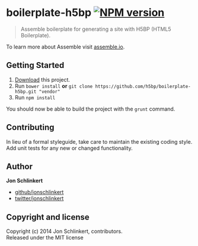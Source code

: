 # boilerplate-h5bp [![NPM version](https://badge.fury.io/js/boilerplate-h5bp.png)](http://badge.fury.io/js/boilerplate-h5bp)

> Assemble boilerplate for generating a site with H5BP (HTML5 Boilerplate).

To learn more about Assemble visit [assemble.io](http://assemble.io).

## Getting Started

1. [Download](https://github.com/assemble/boilerplate-h5bp/archive/master.zip) this project.
2. Run `bower install` **or** `git clone https://github.com/h5bp/boilerplate-h5bp.git "vendor"`
3. Run `npm install`

You should now be able to build the project with the `grunt` command.

## Contributing
In lieu of a formal styleguide, take care to maintain the existing coding style. Add unit tests for any new or changed functionality.

## Author


**Jon Schlinkert**

+ [github/jonschlinkert](https://github.com/jonschlinkert)
+ [twitter/jonschlinkert](http://twitter.com/jonschlinkert)

## Copyright and license
Copyright (c) 2014 Jon Schlinkert, contributors.  
Released under the MIT license
